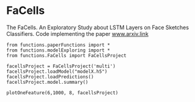 # FaCells
The FaCells. An Exploratory Study about LSTM Layers on Face Sketches Classifiers.
Code implementing the paper www.arxiv.link
 
    from functions.paperFunctions import *
    from functions.modelExploring import *
    from functions.FaCells import FaCellsProject

    facellsProject = FaCellsProject('multi')
    facellsProject.loadModel("modelX.h5")
    facellsProject.loadPredictions()
    facellsProject.model.summary()

    plotOneFeature(6,1000, 8, facellsProject)
  
